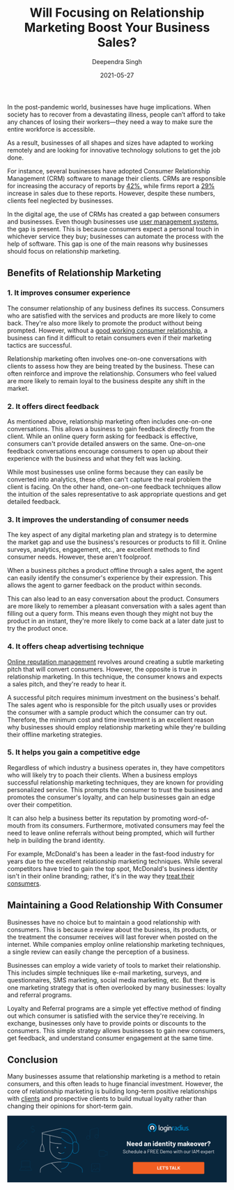 ﻿---
title: "Will Focusing on Relationship Marketing Boost Your Business Sales?"
date: "2021-05-27"
coverImage: "customer-relationship-for-business.jpg"
category: ["loginradius"]
featured: false 
author: "Deependra Singh"
description: "In today’s business world, maintaining a strong, healthy relationship with consumers is pivotal. The fact remains that the internet is a permanent record and consumers do not forget. No matter how hard online marketers work to tweak their brand and build relationships with consumers online, one bad review can completely ruin it."
metadescription: "Focusing on relationship marketing can help improve a consumer's perception of a business and build long-term loyalty. Read this article to understand how."
metatitle: "How will relationship marketing help your business growth"
---

In the post-pandemic world, businesses have huge implications. When society has to recover from a devastating illness, people can’t afford to take any chances of losing their workers—they need a way to make sure the entire workforce is accessible.

 As a result, businesses of all shapes and sizes have adapted to working remotely and are looking for innovative technology solutions to get the job done.

For instance, several businesses have adopted Consumer Relationship Management (CRM) software to manage their clients. CRMs are responsible for increasing the accuracy of reports by [42%,](https://review42.com/resources/crm-statistics/) while firms report a [29%](https://review42.com/resources/crm-statistics/) increase in sales due to these reports. However, despite these numbers, clients feel neglected by businesses.

  

In the digital age, the use of CRMs has created a gap between consumers and businesses. Even though businesses use [user management systems](https://www.loginradius.com/blog/start-with-identity/2021/03/What-is-User-Management/), the gap is present. This is because consumers expect a personal touch in whichever service they buy; businesses can automate the process with the help of software. This gap is one of the main reasons why businesses should focus on relationship marketing.

  

## Benefits of Relationship Marketing

### 1. It improves consumer experience

  

The consumer relationship of any business defines its success. Consumers who are satisfied with the services and products are more likely to come back. They're also more likely to promote the product without being prompted. However, without a [good working consumer relationship](https://www.loginradius.com/blog/fuel/2021/02/customer-relationship-business/), a business can find it difficult to retain consumers even if their marketing tactics are successful.

  

Relationship marketing often involves one-on-one conversations with clients to assess how they are being treated by the business. These can often reinforce and improve the relationship. Consumers who feel valued are more likely to remain loyal to the business despite any shift in the market.

### 2. It offers direct feedback

  

As mentioned above, relationship marketing often includes one-on-one conversations. This allows a business to gain feedback directly from the client. While an online query form asking for feedback is effective, consumers can't provide detailed answers on the same. One-on-one feedback conversations encourage consumers to open up about their experience with the business and what they felt was lacking.

  

While most businesses use online forms because they can easily be converted into analytics, these often can't capture the real problem the client is facing. On the other hand, one-on-one feedback techniques allow the intuition of the sales representative to ask appropriate questions and get detailed feedback.

### 3. It improves the understanding of consumer needs

  

The key aspect of any digital marketing plan and strategy is to determine the market gap and use the business's resources or products to fill it. Online surveys, analytics, engagement, etc., are excellent methods to find consumer needs. However, these aren't foolproof.

  

When a business pitches a product offline through a sales agent, the agent can easily identify the consumer's experience by their expression. This allows the agent to garner feedback on the product within seconds.

  

This can also lead to an easy conversation about the product. Consumers are more likely to remember a pleasant conversation with a sales agent than filling out a query form. This means even though they might not buy the product in an instant, they're more likely to come back at a later date just to try the product once.

### 4. It offers cheap advertising technique

  

[Online reputation management](https://www.loginradius.com/blog/fuel/2021/04/a-brief-guide-to-online-reputation-management/) revolves around creating a subtle marketing pitch that will convert consumers. However, the opposite is true in relationship marketing. In this technique, the consumer knows and expects a sales pitch, and they're ready to hear it.

  

A successful pitch requires minimum investment on the business's behalf. The sales agent who is responsible for the pitch usually uses or provides the consumer with a sample product which the consumer can try out. Therefore, the minimum cost and time investment is an excellent reason why businesses should employ relationship marketing while they're building their offline marketing strategies.

### 5. It helps you gain a competitive edge

  

Regardless of which industry a business operates in, they have competitors who will likely try to poach their clients. When a business employs successful relationship marketing  techniques, they are known for providing personalized service. This prompts the consumer to trust the business and promotes the consumer's loyalty, and can help businesses gain an edge over their competition.

  

It can also help a business better its reputation by promoting word-of-mouth from its consumers. Furthermore, motivated consumers may feel the need to leave online referrals without being prompted, which will further help in building the brand identity.

  

For example, McDonald's has been a leader in the fast-food industry for years due to the excellent relationship marketing techniques. While several competitors have tried to gain the top spot, McDonald's business identity isn't in their online branding; rather, it's in the way they [treat their consumers](https://postfunnel.com/mcdonalds-marketing-strategy-staying-transparent-while-under-fire/).

  

## Maintaining a Good Relationship With Consumer

  

Businesses have no choice but to maintain a good relationship with consumers. This is because a review about the business, its products, or the treatment the consumer receives will last forever when posted on the internet. While companies employ online  relationship marketing  techniques, a single review can easily change the perception of a business.

  

Businesses can employ a wide variety of tools to market their relationship. This includes simple techniques like e-mail marketing, surveys, and questionnaires, SMS marketing, social media marketing, etc. But there is one marketing strategy that is often overlooked by many businesses: loyalty and referral programs.

 Loyalty and Referral programs are a simple yet effective method of finding out which consumer is satisfied with the service they're receiving. In exchange, businesses only have to provide points or discounts to the consumers. This simple strategy allows businesses to gain new consumers, get feedback, and understand consumer engagement at the same time.

  

## Conclusion

Many businesses assume that relationship marketing is a method to retain consumers, and this often leads to huge financial investment. However, the core of relationship marketing is building long-term positive relationships with [clients](https://www.loginradius.com/customers/) and prospective clients to build mutual loyalty rather than changing their opinions for short-term gain.

[![book-a-demo-Consultation](Book-a-demo.png)](https://www.loginradius.com/book-a-demo/)